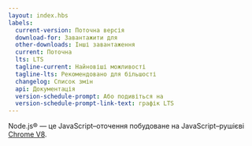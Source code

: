 ```yaml
---
layout: index.hbs
labels:
  current-version: Поточна версія
  download-for: Завантажити для
  other-downloads: Інші завантаження
  current: Поточна
  lts: LTS
  tagline-current: Найновіші можливості
  tagline-lts: Рекомендовано для більшості
  changelog: Список змін
  api: Документація
  version-schedule-prompt: Або подивіться на
  version-schedule-prompt-link-text: графік LTS
---
```


Node.js® — це JavaScript–оточення побудоване на JavaScript–рушієві [Chrome V8](https://v8.dev/).
